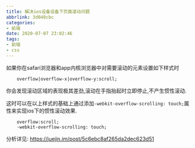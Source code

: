 ```yaml
---
title: 解决ios设备设备下页面滚动问题
abbrlink: 3d040cbc
categories:
- 前端
date: 2020-07-07 23:02:46
tags:
- 前端
- css
---
```


如果你在safari浏览器和app内核浏览器中对需要滚动的元素设置如下样式时

```
    overflow|overflow-x|overflow-y:scroll;
```

你会发现滚动区域的表现极其差劲,滚动在手指抬起时立即停止,不产生惯性滚动.

这时可以在以上样式的基础上通过添加`-webkit-overflow-scrolling: touch;`属性来实现ios下的惯性滚动效果.

```
    overflow:scroll;
    -webkit-overflow-scrolling: touch;
```

分析详见: https://juejin.im/post/5c6ebc8af265da2dec623d51